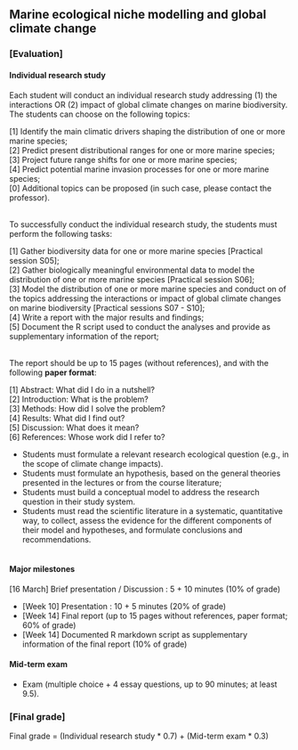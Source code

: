 ## Marine ecological niche modelling and global climate change
### [Evaluation]

#### Individual research study

Each student will conduct an individual research study addressing (1) the interactions OR (2) impact of global climate changes on marine biodiversity. The students can choose on the following topics:

[1] Identify the main climatic drivers shaping the distribution of one or more marine species;<br>
[2] Predict present distributional ranges for one or more marine species;<br>
[3] Project future range shifts for one or more marine species;<br>
[4] Predict potential marine invasion processes for one or more marine species;<br>
[0] Additional topics can be proposed (in such case, please contact the professor).<br><br>

To successfully conduct the individual research study, the students must perform the following tasks:

[1] Gather biodiversity data for one or more marine species [Practical session S05];<br>
[2] Gather biologically meaningful environmental data to model the distribution of one or more marine species [Practical session S06];<br>
[3] Model the distribution of one or more marine species and conduct on of the topics addressing the interactions or impact of global climate changes on marine biodiversity [Practical sessions S07 - S10];<br>
[4] Write a report with the major results and findings;<br>
[5] Document the R script used to conduct the analyses and provide as supplementary information of the report;<br><br>

The report should be up to 15 pages (without references), and with the following **paper format**:

[1] Abstract: What did I do in a nutshell?<br>
[2] Introduction: What is the problem?<br>
[3] Methods: How did I solve the problem?<br>
[4] Results: What did I find out?<br>
[5] Discussion: What does it mean?<br>
[6] References: Whose work did I refer to?<br>

- Students must formulate a relevant research ecological question (e.g., in the scope of climate change impacts).
- Students must formulate an hypothesis, based on the general theories presented in the lectures or from the course literature;
- Students must build a conceptual model to address the research question in their study system.
- Students must read the scientific literature in a systematic, quantitative way, to collect, assess the evidence for the different components of their model and hypotheses, and formulate conclusions and recommendations.<br><br>

#### Major milestones

[16 March] Brief presentation / Discussion : 5 + 10 minutes (10% of grade)
- [Week 10] Presentation : 10 + 5 minutes (20% of grade)
- [Week 14] Final report (up to 15 pages without references, paper format; 60% of grade)
- [Week 14] Documented R markdown script as supplementary information of the final report (10% of grade)


#### Mid-term exam

- Exam (multiple choice + 4 essay questions, up to 90 minutes; at least 9.5).

### [Final grade]

Final grade = (Individual research study * 0.7) + (Mid-term exam * 0.3)
